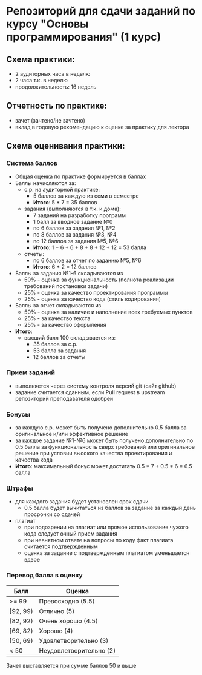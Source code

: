 # Репозиторий для сдачи заданий по курсу "Основы программирования" (1 курс)

## Схема практики:
  - 2 аудиторных часа в неделю
  - 2 часа т.к. в неделю
  - продолжительность: 16 недель

## Отчетность по практике:
  - зачет (зачтено/не зачтено)
  - вклад в годовую рекомендацию к оценке за практику для лектора

## Схема оценивания практики:

### Система баллов
  - Общая оценка по практике формируется в баллах
  - Баллы начисляются за:
    - с.р. на аудиторной практике:
      - 5 баллов за каждую из семи в семестре
      - __Итого__: 5 * 7 = 35 баллов
    - задания (выполняются в т.к. и дома):
      - 7 заданий на разработку программ
      - 1 балл за вводное задание №0
      - по 6 баллов за задания №1, №2
      - по 8 баллов за задания №3, №4
      - по 12 баллов за задания №5, №6
      - __Итого__: 1 + 6 + 6 + 8 + 8 + 12 + 12 = 53 балла
    - отчеты:
      - по 6 баллов за отчет по заданию №5, №6
      - __Итого__: 6 * 2 = 12 баллов
  - Баллы за задания №1-6 складываются из
    - 50% - оценка за функциональность (полнота реализации требований постановки задачи)
    - 25% - оценка за качество проектирования программы
    - 25% - оценка за качество кода (стиль кодирования)
  - Баллы за отчет складываются из
    - 50% - оценка за наличие и наполнение всех требуемых пунктов
    - 25% - за качество текста
    - 25% - за качество оформления
  - __Итого__:
    - высший балл 100 складывается из:
      - 35 баллов за с.р.
      - 53 балла за задания
      - 12 баллов за отчеты

### Прием заданий
  - выполняется через систему контроля версий git (сайт github)
  - задание считается сданным, если Pull request в upstream репозиторий преподавателя одобрен

### Бонусы
  - за каждую с.р. может быть получено дополнительно 0.5 балла за оригинальное и/или эффективное решение
  - за каждое задание №1-№6 может быть получено дополнительно по 0.5 балла за функциональность сверх требований или оригинальное решение при условии высокого качества проектирования и качества кода
  - __Итого__: максимальный бонус может достигать 0.5 * 7 + 0.5 * 6 = 6.5 балла

### Штрафы
  - для каждого задания будет установлен срок сдачи
    - 0.5 балла будет вычитаться из баллов за задание за каждый день просрочки со сдачей
  - плагиат
    - при подозрении на плагиат или прямое использование чужого кода следует очный прием задания
    - при невнятном ответе на вопросы по коду факт плагиата считается подтвержденным
    - оценка за задание с подтвержденным плагиатом уменьшается вдвое

### Перевод балла в оценку
  | Балл     | Оценка                  |
  | -------- | ----------------------- |
  | >= 99    | Превосходно (5.5)       |
  | [92, 99) | Отлично (5)             |
  | [82, 92) | Очень хорошо (4.5)      |
  | [69, 82) | Хорошо (4)              |
  | [50, 69) | Удовлетворительно (3)   |
  | < 50     | Неудовлетворительно (2) |

Зачет выставляется при сумме баллов 50 и выше

